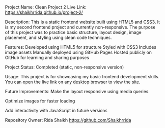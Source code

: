 Project Name: Clean Project 2
Live Link: https://shaikhrrida.github.io/project-2/

Description:
This is a static frontend website built using HTML5 and CSS3. It is my second frontend project and currently non-responsive. The purpose of this project was to practice basic structure, layout design, image placement, and styling using clean code techniques.

Features:
Developed using HTML5 for structure
Styled with CSS3
Includes image assets
Manually deployed using GitHub Pages
Hosted publicly on GitHub for learning and sharing purposes

Project Status:
Completed (static, non-responsive version)

Usage:
This project is for showcasing my basic frontend development skills. You can open the live link on any desktop browser to view the site.

Future Improvements:
Make the layout responsive using media queries

Optimize images for faster loading

Add interactivity with JavaScript in future versions

Repository Owner:
Rida Shaikh
https://github.com/Shaikhrrida
